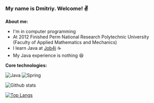 ### My name is Dmitriy. Welcome! :v:
<b>About me:</b>
+ I'm in computer programming
+ At 2012 Finished Perm National Research Polytechnic University (Faculty of Applied Mathematics and Mechanics)
+ I learn Java at [Job4j](https://job4j.ru/) :coffee:
+ My Java experience is nothing :laughing:

<b>Core technologies:</b>

![Java](https://img.shields.io/badge/Java-%3E%3D8-orange)
![Spring](https://img.shields.io/badge/Spring-%3E8-brightgreen)

![Github stats](https://github-readme-stats.vercel.app/api?username=dmn800&hide=stars,prs,issues,contribs)

[![Top Langs](https://github-readme-stats.vercel.app/api/top-langs/?username=ShamRail&layout=compact)](https://github.com/dmn800/github-readme-stats)
<!--
**dmn800/dmn800** is a ✨ _special_ ✨ repository because its `README.md` (this file) appears on your GitHub profile.

Here are some ideas to get you started:

- 🔭 I’m currently working on ...
- 🌱 I’m currently learning ...
- 👯 I’m looking to collaborate on ...
- 🤔 I’m looking for help with ...
- 💬 Ask me about ...
- 📫 How to reach me: ...
- 😄 Pronouns: ...
- ⚡ Fun fact: ...
-->
